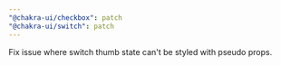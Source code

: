 ```yaml
---
"@chakra-ui/checkbox": patch
"@chakra-ui/switch": patch
---
```


Fix issue where switch thumb state can't be styled with pseudo props.
